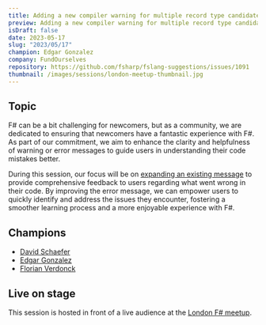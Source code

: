 ```yaml
---
title: Adding a new compiler warning for multiple record type candidates
preview: Adding a new compiler warning for multiple record type candidates
isDraft: false
date: 2023-05-17
slug: "2023/05/17"
champion: Edgar Gonzalez
company: FundOurselves
repository: https://github.com/fsharp/fslang-suggestions/issues/1091
thumbnail: /images/sessions/london-meetup-thumbnail.jpg
---
```


## Topic

F# can be a bit challenging for newcomers, but as a community, we are dedicated to ensuring that newcomers have a fantastic experience with F#. As part of our commitment, we aim to enhance the clarity and helpfulness of warning or error messages to guide users in understanding their code mistakes better.

During this session, our focus will be on [expanding an existing message](https://github.com/fsharp/fslang-suggestions/issues/1091) to provide comprehensive feedback to users regarding what went wrong in their code. By improving the error message, we can empower users to quickly identify and address the issues they encounter, fostering a smoother learning process and a more enjoyable experience with F#.

## Champions

- [David Schaefer](https://twitter.com/dawe70704856)
- [Edgar Gonzalez](https://twitter.com/efgpdev)
- [Florian Verdonck](https://twitter.com/verdonckflorian)

## Live on stage

This session is hosted in front of a live audience at the [London F# meetup](https://www.meetup.com/fsharplondon/events/293302395/).

<img alt="" class="img-fluid" src="/images/sessions/london-meetup2.jpeg"/>
<img alt="" class="img-fluid" src="/images/sessions/london-meetup1.jpeg"/>
